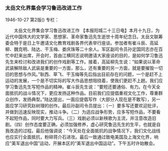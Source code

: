 ### 太岳文化界集会学习鲁迅改进工作

1946-10-27
第2版()
专栏：

　　太岳文化界集会学习鲁迅改进工作
    【本报阳城二十三日电】本月十九日，为近代中国伟大的文学家、思想家、革命家鲁迅先生逝世十周年纪念日。太岳文联筹委会特于是日上午邀请文化教育戏剧各界代表举行座谈。参加者有崔斗辰、高延柳、魏克明、陆达、干玉梅、娄庆珠等二十余人。军区副司令员孙定国同志亦在百忙中赶来出席，开会时，首由江横同志说明邀请大家座谈的目的，是如何学习鲁迅先生来检讨和改进我们的创作戏剧等工作。接着，高延柳先生说：“如果说以革命武装解除敌人武装是重要的一方面，那么，还有重要的另一方面，就是要摧毁一切旧的思想与作风。”耿西、草飞、干玉梅等先后指出目前存在的问题，一个是赶不上运动的发展，一个是不切实际的写大作品思想阻挠着，使我们更赶不上趟。我们应学习鲁迅先生写短作品的精神。崔斗辰先生说：“要短还要通俗、有力。在今天全面抵抗的战斗情况下，更应发扬这种作品。目前我们应提倡重视文化工作，尊重群众创作，发扬典型。”陆达提出，一面应提倡写作（大部分人现在是不敢写），另一面应学习研究赵树理的创作。最后孙副司令员提出：（一）要多写还要欢迎批评，并做到迅速反映现实，推动斗争。（二）为适应战争形势，应多写短作品，不要看不起短作品，同时要大力写兵。（三）戏剧必须以新秧歌为主流，并注意改造旧剧。（四）创作态度要正确，必须加强修养，虚心研究鲁迅先生的生平，也就是自我改造的过程。最后他强调说：“今天处在全面抵抗的战争情况下，我们文化战线也应实行全面抵抗，粉碎蒋介石进攻。最后一致通过致电美国及上海文化界，响应“美军退出中国”运动，开展本区的“美军退出中国运动”。下午五时许始散会。
